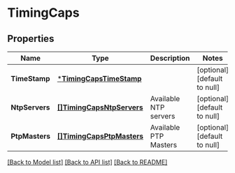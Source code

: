 # TimingCaps

## Properties
Name | Type | Description | Notes
------------ | ------------- | ------------- | -------------
**TimeStamp** | [***TimingCapsTimeStamp**](TimingCaps_timeStamp.md) |  | [optional] [default to null]
**NtpServers** | [**[]TimingCapsNtpServers**](TimingCaps_ntpServers.md) | Available NTP servers | [optional] [default to null]
**PtpMasters** | [**[]TimingCapsPtpMasters**](TimingCaps_ptpMasters.md) | Available PTP Masters | [optional] [default to null]

[[Back to Model list]](../README.md#documentation-for-models) [[Back to API list]](../README.md#documentation-for-api-endpoints) [[Back to README]](../README.md)


